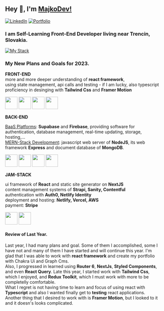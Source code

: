 ## Hey 👋, I'm [MajkoDev!](https://github.com/MajkoDev)

[![LinkedIn](https://img.shields.io/badge/-LinkedIn-0e76a8?style=flat-square&logo=Linkedin&logoColor=white)](https://www.linkedin.com/in/marian-holly-8b73bb242/)
[![Portfolio](https://img.shields.io/badge/Website-3b5998?style=flat-square&logo=google-chrome&logoColor=white)](https://majkodev.netlify.app/)

### I am Self-Learning Front-End Developer living near Trencin, Slovakia.

[![My Stack](https://skills.thijs.gg/icons?i=vscode,react,js&theme=dark)](https://skills.thijs.gg)

### My New Plans and Goals for 2023.

**FRONT-END** <br />
more and more deeper understanding of **react framework**, <br />
using state management, api calls and testing - if I am lucky, also typescript<br />
proficiency in desinging with **Tailwind Css** and **Framer Motion**  <br />

<img src="https://cdn.jsdelivr.net/gh/devicons/devicon/icons/react/react-original.svg" width="40" height="40" /> <img src="https://cdn.jsdelivr.net/gh/devicons/devicon/icons/redux/redux-original.svg" width="40" height="40" />  <img src="https://cdn.jsdelivr.net/gh/devicons/devicon/icons/jest/jest-plain.svg" width="40" height="40" /> <img src="https://cdn.jsdelivr.net/gh/devicons/devicon/icons/tailwindcss/tailwindcss-plain.svg" width="40" height="40" /> 

**BACK-END** <br />

<ins>BaaS Platforms</ins>: **Supabase** and **Firebase**, providing software for authentication, database management, real-time updating, storage, hosting,... <br />
<ins>MERN-Stack Development</ins>: javascript web server of **NodeJS**, its web framework **Express** and document database of **MongoDB**.

<img src="https://cdn.jsdelivr.net/gh/devicons/devicon/icons/firebase/firebase-plain.svg" width="40" height="40" /> <img src="https://cdn.jsdelivr.net/gh/devicons/devicon/icons/nodejs/nodejs-plain.svg" width="40" height="40" /> <img src="https://cdn.jsdelivr.net/gh/devicons/devicon/icons/express/express-original.svg" width="40" height="40" /> <img src="https://cdn.jsdelivr.net/gh/devicons/devicon/icons/mongodb/mongodb-plain.svg" width="40" height="40" /> 

**JAM-STACK** <br />

ui framework of **React** and static site generator on **NextJS** <br />
content management systems of **Strapi, Sanity, Contentful** <br />
authentication with **Auth0, Netlify Identity** <br />
deployment and hosting: **Netlify, Vercel, AWS** <br />
payment: **Stripe** <br />

<img src="https://cdn.jsdelivr.net/gh/devicons/devicon/icons/jamstack/jamstack-original.svg" width="40" height="40" /> <img src="https://cdn.jsdelivr.net/gh/devicons/devicon/icons/nextjs/nextjs-original.svg" width="40" height="40" /> 

#### Review of Last Year.
Last year, I had many plans and goal. Some of them I accomplished, some I have not and many of them I have started and will continue this year. I'm glad that I was able to work with **react framework** and create my portfolio with Chakra Ui and Graph Cms. <br />
Also, I progressed in learned using **Router 6**, **NextJs**, **Styled Components**, and even **React Query**. Late this year, I started work with **Tailwind Css**, which I enjoyed, and **Redux Toolkit**, which I must work with more to be completelly comfortable. <br />
What I regret is not having time to learn and focus of using react with **Typescript** and also I wanted finally get to **testing** react applications. Another thing that I desired to work with is **Framer Motion**, but I looked to it and it doesn's looks complicated. <br />
